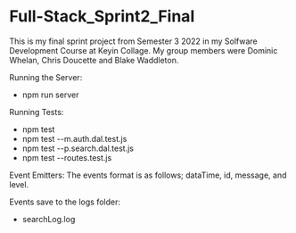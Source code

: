 # Full-Stack_Sprint2_Final
This is my final sprint project from Semester 3 2022 in my Solfware Development Course at Keyin Collage. My group members were Dominic Whelan, Chris Doucette and Blake Waddleton.

Running the Server:
* npm run server

Running Tests:
* npm test
* npm test --m.auth.dal.test.js
* npm test --p.search.dal.test.js
* npm test --routes.test.js

Event Emitters:
The events format is as follows; dataTime, id, message, and level.

Events save to the logs folder:
* searchLog.log
